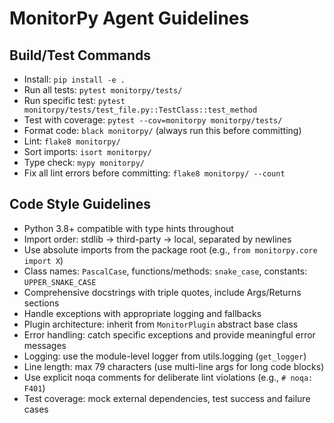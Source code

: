 # MonitorPy Agent Guidelines

## Build/Test Commands
- Install: `pip install -e .`
- Run all tests: `pytest monitorpy/tests/`
- Run specific test: `pytest monitorpy/tests/test_file.py::TestClass::test_method`
- Test with coverage: `pytest --cov=monitorpy monitorpy/tests/`
- Format code: `black monitorpy/` (always run this before committing)
- Lint: `flake8 monitorpy/`
- Sort imports: `isort monitorpy/`
- Type check: `mypy monitorpy/`
- Fix all lint errors before committing: `flake8 monitorpy/ --count`

## Code Style Guidelines
- Python 3.8+ compatible with type hints throughout
- Import order: stdlib → third-party → local, separated by newlines
- Use absolute imports from the package root (e.g., `from monitorpy.core import X`)
- Class names: `PascalCase`, functions/methods: `snake_case`, constants: `UPPER_SNAKE_CASE`
- Comprehensive docstrings with triple quotes, include Args/Returns sections
- Handle exceptions with appropriate logging and fallbacks
- Plugin architecture: inherit from `MonitorPlugin` abstract base class
- Error handling: catch specific exceptions and provide meaningful error messages
- Logging: use the module-level logger from utils.logging (`get_logger`)
- Line length: max 79 characters (use multi-line args for long code blocks)
- Use explicit noqa comments for deliberate lint violations (e.g., `# noqa: F401`)
- Test coverage: mock external dependencies, test success and failure cases